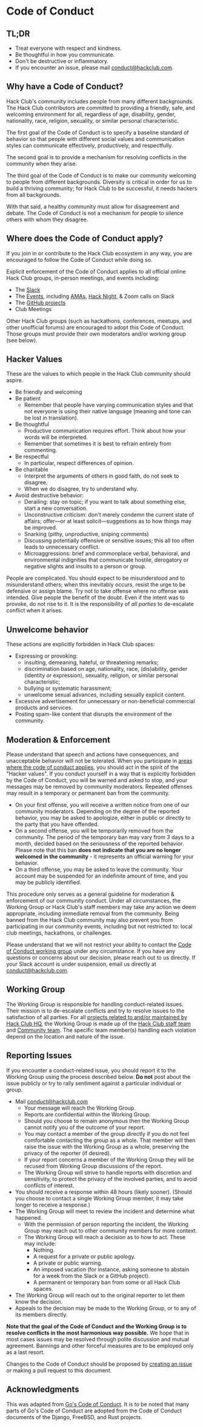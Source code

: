 # Code of Conduct

## TL;DR

- Treat everyone with respect and kindness.
- Be thoughtful in how you communicate.
- Don't be destructive or inflammatory.
- If you encounter an issue, please mail <conduct@hackclub.com>.

## Why have a Code of Conduct?

Hack Club's community includes people from many different backgrounds. The Hack Club contributors are committed to providing a friendly, safe, and welcoming environment for all, regardless of age, disability, gender, nationality, race, religion, sexuality, or similar personal characteristic.

The first goal of the Code of Conduct is to specify a baseline standard of behavior so that people with different social values and communication styles can communicate effectively, productively, and respectfully.

The second goal is to provide a mechanism for resolving conflicts in the community when they arise.

The third goal of the Code of Conduct is to make our community welcoming to people from different backgrounds. Diversity is critical in order for us to build a thriving community; for Hack Club to be successful, it needs hackers from all backgrounds.

With that said, a healthy community must allow for disagreement and debate. The Code of Conduct is not a mechanism for people to silence others with whom they disagree.

## Where does the Code of Conduct apply?

If you join in or contribute to the Hack Club ecosystem in any way, you are encouraged to follow the Code of Conduct while doing so.

Explicit enforcement of the Code of Conduct applies to all official online Hack Club groups, in-person meetings, and events including:

- The [Slack](https://hackclub.com/slack/)
- The [Events](https://events.hackclub.com/), including [AMAs](https://hackclub.com/amas/), [Hack Night](https://hackclub.com/night/), & Zoom calls on Slack
- The [GitHub projects](https://github.com/hackclub)
- Club Meetings

Other Hack Club groups (such as hackathons, conferences, meetups, and other unofficial forums) are encouraged to adopt this Code of Conduct. Those groups must provide their own moderators and/or working group (see below).

## Hacker Values

These are the values to which people in the Hack Club community should aspire.

- Be friendly and welcoming
- Be patient
  - Remember that people have varying communication styles and that not everyone is using their native language (meaning and tone can be lost in translation).
- Be thoughtful
  - Productive communication requires effort. Think about how your words will be interpreted.
  - Remember that sometimes it is best to refrain entirely from commenting.
- Be respectful
  - In particular, respect differences of opinion.
- Be charitable
  - Interpret the arguments of others in good faith, do not seek to disagree.
  - When we do disagree, try to understand why.
- Avoid destructive behavior:
  - Derailing: stay on topic; if you want to talk about something else, start a new conversation.
  - Unconstructive criticism: don't merely condemn the current state of affairs; offer—or at least solicit—suggestions as to how things may be improved.
  - Snarking (pithy, unproductive, sniping comments)
  - Discussing potentially offensive or sensitive issues; this all too often leads to unnecessary conflict.
  - Microaggressions: brief and commonplace verbal, behavioral, and environmental indignities that communicate hostile, derogatory or negative slights and insults to a person or group.

People are complicated. You should expect to be misunderstood and to misunderstand others; when this inevitably occurs, resist the urge to be defensive or assign blame. Try not to take offense where no offense was intended. Give people the benefit of the doubt. Even if the intent was to provoke, do not rise to it. It is the responsibility of _all parties_ to de-escalate conflict when it arises.

## Unwelcome behavior

These actions are explicitly forbidden in Hack Club spaces:

- Expressing or provoking:
  - insulting, demeaning, hateful, or threatening remarks;
  - discrimination based on age, nationality, race, (dis)ability, gender (identity or expression), sexuality, religion, or similar personal characteristic;
  - bullying or systematic harassment;
  - unwelcome sexual advances, including sexually explicit content.
- Excessive advertisement for unnecessary or non-beneficial commercial products and services.
- Posting spam-like content that disrupts the environment of the community.

## Moderation & Enforcement

Please understand that speech and actions have consequences, and unacceptable behavior will not be tolerated. When you participate in [areas where the code of conduct applies](#where-does-the-code-of-conduct-apply), you should act in the spirit of the "Hacker values". If you conduct yourself in a way that is explicitly forbidden by the Code of Conduct, you will be warned and asked to stop, and your messages may be removed by community moderators. Repeated offenses may result in a temporary or permanent ban from the community.

- On your first offense, you will receive a written notice from one of our community moderators. Depending on the degree of the reported behavior, you may be asked to apologize, either in public or directly to the party that you have offended.
- On a second offense, you will be temporarily removed from the community. The period of the temporary ban may vary from 3 days to a month, decided based on the seriousness of the reported behavior. Please note that this ban **does not indicate that you are no longer welcomed in the community** - it represents an official warning for your behavior.
- On a third offense, you may be asked to leave the community. Your account may be suspended for an indefinite amount of time, and you may be publicly identified.

This procedure only serves as a general guideline for moderation & enforcement of our community conduct. Under all circumstances, the Working Group or Hack Club's staff members may take any action we deem appropriate, including immediate removal from the community. Being banned from the Hack Club community may also prevent you from participating in our community events, including but not restricted to: local club meetings, hackathons, or challenges.

Please understand that we will not restrict your ability to contact the [Code of Conduct working group](#working-group) under any circumstance. If you have any questions or concerns about our decision, please reach out to us directly. If your Slack account is under suspension, email us directly at <conduct@hackclub.com>.

## Working Group

The Working Group is responsible for handling conduct-related issues. Their mission is to de-escalate conflicts and try to resolve issues to the satisfaction of all parties. For all [projects related to and/or maintained by Hack Club HQ](#where-does-the-code-of-conduct-apply), the Working Group is made up of the [Hack Club staff team](https://hackclub.com/team/) and [Community team](https://app.slack.com/client/T0266FRGM/C01D7AHKMPF). The specific team member(s) handling each violation depend on the location and nature of the issue.

## Reporting Issues

If you encounter a conduct-related issue, you should report it to the Working Group using the process described below. **Do not** post about the issue publicly or try to rally sentiment against a particular individual or group.

- Mail <conduct@hackclub.com>
  - Your message will reach the Working Group.
  - Reports are confidential within the Working Group.
  - Should you choose to remain anonymous then the Working Group cannot notify you of the outcome of your report.
  - You may contact a member of the group directly if you do not feel comfortable contacting the group as a whole. That member will then raise the issue with the Working Group as a whole, preserving the privacy of the reporter (if desired).
  - If your report concerns a member of the Working Group they will be recused from Working Group discussions of the report.
  - The Working Group will strive to handle reports with discretion and sensitivity, to protect the privacy of the involved parties, and to avoid conflicts of interest.
- You should receive a response within 48 hours (likely sooner). (Should you choose to contact a single Working Group member, it may take longer to receive a response.)
- The Working Group will meet to review the incident and determine what happened.
  - With the permission of person reporting the incident, the Working Group may reach out to other community members for more context.
  - The Working Group will reach a decision as to how to act. These may include:
    - Nothing.
    - A request for a private or public apology.
    - A private or public warning.
    - An imposed vacation (for instance, asking someone to abstain for a week from the Slack or a GitHub project).
    - A permanent or temporary ban from some or all Hack Club spaces.
- The Working Group will reach out to the original reporter to let them know the decision.
- Appeals to the decision may be made to the Working Group, or to any of its members directly.

**Note that the goal of the Code of Conduct and the Working Group is to resolve conflicts in the most harmonious way possible.** We hope that in most cases issues may be resolved through polite discussion and mutual agreement. Bannings and other forceful measures are to be employed only as a last resort.

Changes to the Code of Conduct should be proposed by [creating an issue](https://github.com/hackclub/hackclub/issues/new) or making a pull request to this document.

## Acknowledgments

This was adapted from [Go's Code of Conduct](https://github.com/golang/go/commit/aa487e66f869785837275ee20441a53888a51bb2). It is to be noted that many parts of Go's Code of Conduct are adopted from the Code of Conduct documents of the Django, FreeBSD, and Rust projects.
